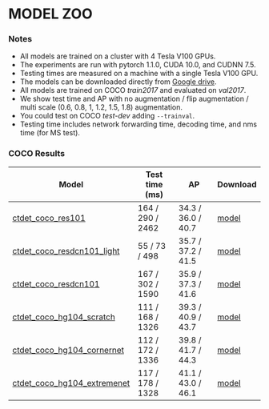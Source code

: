 # MODEL ZOO

### Notes

- All models are trained on a cluster with 4 Tesla V100 GPUs.
- The experiments are run with pytorch 1.1.0, CUDA 10.0, and CUDNN 7.5.
- Testing times are measured on a machine with a single Tesla V100 GPU. 
- The models can be downloaded directly from [Google drive](https://drive.google.com/drive/folders/1dEshWidNf54MRFgNanrrhkdpH_eywkFP?usp=sharing).
- All models are trained on COCO *train2017* and evaluated on *val2017*. 
- We show test time and AP with no augmentation / flip augmentation / multi scale (0.6, 0.8, 1, 1.2, 1.5, 1.8) augmentation. 
- You could test on COCO *test-dev* adding `--trainval`. 
- Testing time includes network forwarding time, decoding time, and nms time (for MS test).

### COCO Results

| Model                    | Test time (ms) |   AP               |  Download | 
|--------------------------|----------------|--------------------|-----------|
|[ctdet\_coco\_res101](../experiments/ctdet_coco_res101.sh)                     | 164 / 290 / 2462  | 34.3 / 36.0 / 40.7 | [model](https://drive.google.com/file/d/1lzRrTr5emJNL0EzfS_9fPv8C2L3tWAAP/view?usp=sharing) |
|[ctdet\_coco\_resdcn101_light](../experiments/ctdet_coco_resdcn101_light.sh)   | 55 / 73 / 498     | 35.7 / 37.2 / 41.5 | [model](https://drive.google.com/file/d/13eDM8sF3Jx-ARdhylt5RXOUV7jCSwuJR/view?usp=sharing) |
|[ctdet\_coco\_resdcn101](../experiments/ctdet_coco_resdcn101.sh)               | 167 / 302 / 1590  | 35.9 / 37.3 / 41.6 | [model](https://drive.google.com/file/d/1pnPfudE81But66hjs17XqehPv9DKKnsu/view?usp=sharing) |
|[ctdet\_coco\_hg104_scratch](../experiments/ctdet_coco_hg104_scratch.sh)       | 111 / 168 / 1326  | 39.3 / 40.9 / 43.7 | [model](https://drive.google.com/file/d/1hgmUkVztx6FbU_wbdo-XTYESLunBCr_F/view?usp=sharing) |
|[ctdet\_coco\_hg104_cornernet](../experiments/ctdet_coco_hg104_cornernet.sh)   | 112 / 172 / 1336  | 39.8 / 41.7 / 44.3 | [model](https://drive.google.com/file/d/1QfA98SBhoQ8Uc5Qf69IK8XfA7oBdUVL6/view?usp=sharing) |
|[ctdet\_coco\_hg104_extremenet](../experiments/ctdet_coco_hg104_extremenet.sh) | 117 / 178 / 1328  | 41.1 / 43.0 / 46.1 | [model](https://drive.google.com/file/d/1BxWecgVIlWHEphKi74C2kbZki0dDszN0/view?usp=sharing) |

 
 